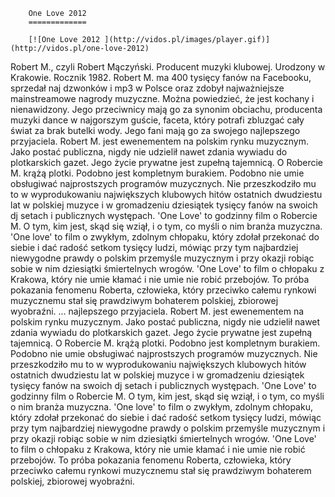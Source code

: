 
        One Love 2012 
        =============
        
        [![One Love 2012 ](http://vidos.pl/images/player.gif)](http://vidos.pl/one-love-2012)
        
        
 Robert M., czyli Robert Mączyński. Producent muzyki klubowej. Urodzony w Krakowie. Rocznik 1982. Robert M. ma 400 tysięcy fanów na Facebooku, sprzedał naj dzwonków i mp3 w Polsce oraz zdobył najważniejsze mainstreamowe nagrody muzyczne. Można powiedzieć, że jest kochany i nienawidzony. Jego przeciwnicy mają go za synonim obciachu, producenta muzyki dance w najgorszym guście, faceta, który potrafi zbluzgać cały świat za brak butelki wody. Jego fani mają go za swojego najlepszego przyjaciela. Robert M. jest ewenementem na polskim rynku muzycznym. Jako postać publiczna, nigdy nie udzielił nawet zdania wywiadu do plotkarskich gazet. Jego życie prywatne jest zupełną tajemnicą. O Robercie M. krążą plotki. Podobno jest kompletnym burakiem. Podobno nie umie obsługiwać najprostszych programów muzycznych. Nie przeszkodziło mu to w wyprodukowaniu największych klubowych hitów ostatnich dwudziestu lat w polskiej muzyce i w gromadzeniu dziesiątek tysięcy fanów na swoich dj setach i publicznych występach. 'One Love' to godzinny film o Robercie M. O tym, kim jest, skąd się wziął, i o tym, co myśli o nim branża muzyczna. 'One love' to film o zwykłym, zdolnym chłopaku, który zdołał przekonać do siebie i dać radość setkom tysięcy ludzi, mówiąc przy tym najbardziej niewygodne prawdy o polskim przemyśle muzycznym i przy okazji robiąc sobie w nim dziesiątki śmiertelnych wrogów. 'One Love' to film o chłopaku z Krakowa, który nie umie kłamać i nie umie nie robić przebojów. To próba pokazania fenomenu Roberta, człowieka, który przeciwko całemu rynkowi muzycznemu stał się prawdziwym bohaterem polskiej, zbiorowej wyobraźni.   ... najlepszego przyjaciela. Robert M. jest ewenementem na polskim rynku muzycznym. Jako postać publiczna, nigdy nie udzielił nawet zdania wywiadu do plotkarskich gazet. Jego życie prywatne jest zupełną tajemnicą. O Robercie M. krążą plotki. Podobno jest kompletnym burakiem. Podobno nie umie obsługiwać najprostszych programów muzycznych. Nie przeszkodziło mu to w wyprodukowaniu największych klubowych hitów ostatnich dwudziestu lat w polskiej muzyce i w gromadzeniu dziesiątek tysięcy fanów na swoich dj setach i publicznych występach. 'One Love' to godzinny film o Robercie M. O tym, kim jest, skąd się wziął, i o tym, co myśli o nim branża muzyczna. 'One love' to film o zwykłym, zdolnym chłopaku, który zdołał przekonać do siebie i dać radość setkom tysięcy ludzi, mówiąc przy tym najbardziej niewygodne prawdy o polskim przemyśle muzycznym i przy okazji robiąc sobie w nim dziesiątki śmiertelnych wrogów. 'One Love' to film o chłopaku z Krakowa, który nie umie kłamać i nie umie nie robić przebojów. To próba pokazania fenomenu Roberta, człowieka, który przeciwko całemu rynkowi muzycznemu stał się prawdziwym bohaterem polskiej, zbiorowej wyobraźni.
    